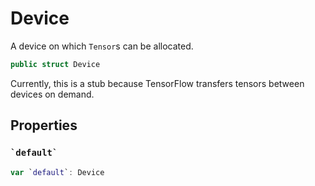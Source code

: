 # Device

A device on which `Tensor`s can be allocated.

``` swift
public struct Device
```

Currently, this is a stub because TensorFlow transfers tensors between devices on demand.

## Properties

### `` `default` ``

``` swift
var `default`: Device
```
